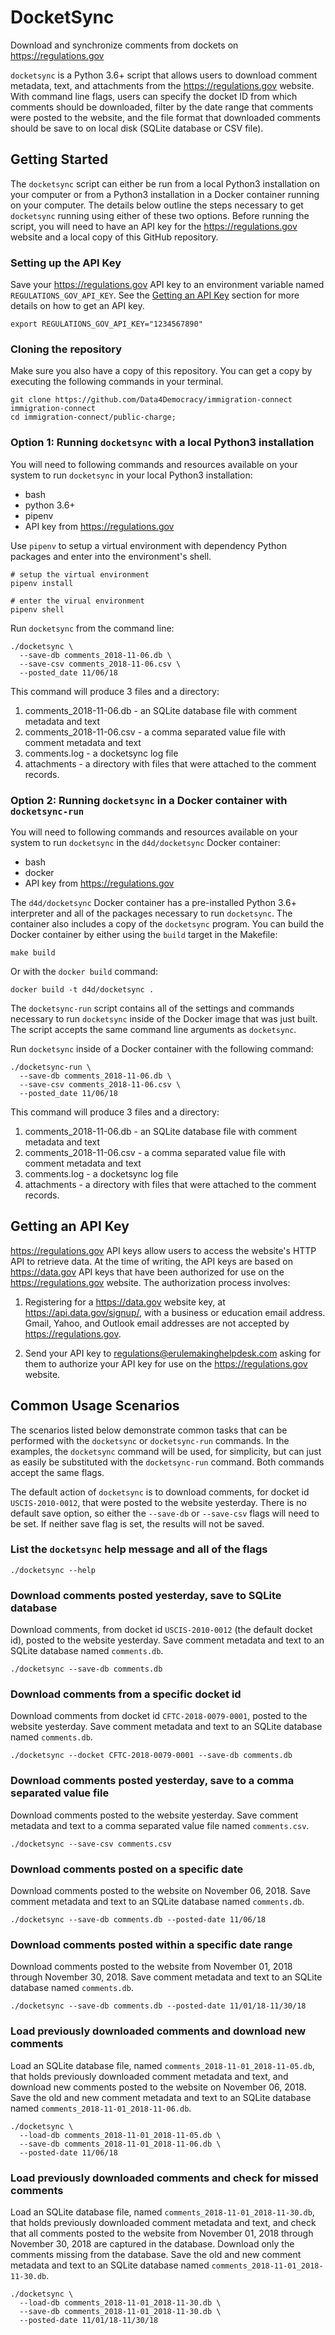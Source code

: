 # DocketSync
Download and synchronize comments from dockets on https://regulations.gov

`docketsync` is a Python 3.6+ script that allows users to download comment
metadata, text, and attachments from the https://regulations.gov website. With
command line flags, users can specify the docket ID from which comments should
be downloaded, filter by the date range that comments were posted to the
website, and the file format that downloaded comments should be save to on
local disk (SQLite database or CSV file).

## Getting Started

The `docketsync` script can either be run from a local Python3 installation on
your computer or from a Python3 installation in a Docker container running on
your computer. The details below outline the steps necessary to get
`docketsync` running using either of these two options. Before running the
script, you will need to have an API key for the https://regulations.gov
website and a local copy of this GitHub repository.

### Setting up the API Key

Save your https://regulations.gov API key to an environment variable named
`REGULATIONS_GOV_API_KEY`.  See the [Getting an API Key](#Getting-an-API-Key)
section for more details on how to get an API key.

```
export REGULATIONS_GOV_API_KEY="1234567890"
```

### Cloning the repository

Make sure you also have a copy of this repository. You can get a copy by
executing the following commands in your terminal.

```
git clone https://github.com/Data4Democracy/immigration-connect immigration-connect
cd immigration-connect/public-charge;
```

### Option 1: Running `docketsync` with a local Python3 installation

You will need to following commands and resources available on your system to
run `docketsync` in your local Python3 installation:

* bash
* python 3.6+
* pipenv
* API key from https://regulations.gov

Use `pipenv` to setup a virtual environment with dependency Python packages and
enter into the environment's shell.

```
# setup the virtual environment
pipenv install

# enter the virual environment
pipenv shell
```

Run `docketsync` from the command line:

```
./docketsync \
  --save-db comments_2018-11-06.db \
  --save-csv comments_2018-11-06.csv \
  --posted_date 11/06/18
```

This command will produce 3 files and a directory:

1. comments_2018-11-06.db - an SQLite database file with comment metadata and text
2. comments_2018-11-06.csv - a comma separated value file with comment metadata and text
3. comments.log - a docketsync log file
4. attachments - a directory with files that were attached to the comment records.


### Option 2: Running `docketsync` in a Docker container with `docketsync-run`

You will need to following commands and resources available on your system to
run `docketsync` in the `d4d/docketsync` Docker container:

* bash
* docker
* API key from https://regulations.gov

The `d4d/docketsync` Docker container has a pre-installed Python 3.6+
interpreter and all of the packages necessary to run `docketsync`. The container also includes a copy of the `docketsync` program. You can build the Docker container by either using the `build` target in the Makefile:

```
make build
```

Or with the `docker build` command:

```
docker build -t d4d/docketsync .
```

The `docketsync-run` script contains all of the settings and commands necessary
to run `docketsync` inside of the Docker image that was just built. The script
accepts the same command line arguments as `docketsync`.

Run `docketsync` inside of a Docker container with the following command:

```
./docketsync-run \
  --save-db comments_2018-11-06.db \
  --save-csv comments_2018-11-06.csv \
  --posted_date 11/06/18
```

This command will produce 3 files and a directory:

1. comments_2018-11-06.db - an SQLite database file with comment metadata and text
2. comments_2018-11-06.csv - a comma separated value file with comment metadata and text
3. comments.log - a docketsync log file
4. attachments - a directory with files that were attached to the comment records.


## Getting an API Key

https://regulations.gov API keys allow users to access the website's HTTP API
to retrieve data. At the time of writing, the API keys are based on
https://data.gov API keys that have been authorized for use on the
https://regulations.gov website. The authorization process involves:

1. Registering for a https://data.gov website key, at
   https://api.data.gov/signup/, with a business or education email address.
   Gmail, Yahoo, and Outlook email addresses are not accepted by
   https://regulations.gov.

2. Send your API key to regulations@erulemakinghelpdesk.com asking for them to
   authorize your API key for use on the https://regulations.gov website.


## Common Usage Scenarios

The scenarios listed below demonstrate common tasks that can be performed with
the `docketsync` or `docketsync-run` commands. In the examples, the
`docketsync` command will be used, for simplicity, but can just as easily be
substituted with the `docketsync-run` command. Both commands accept the same
flags.

The default action of `docketsync` is to download comments, for docket id
`USCIS-2010-0012`, that were posted to the website yesterday. There is no
default save option, so either the `--save-db` or `--save-csv` flags will need
to be set. If neither save flag is set, the results will not be saved.

### List the `docketsync` help message and all of the flags

```
./docketsync --help
```

### Download comments posted yesterday, save to SQLite database

Download comments, from docket id `USCIS-2010-0012` (the default docket id),
posted to the website yesterday. Save comment metadata and text to an SQLite
database named `comments.db`.

```
./docketsync --save-db comments.db
```

### Download comments from a specific docket id

Download comments from docket id `CFTC-2018-0079-0001`, posted to the website
yesterday. Save comment metadata and text to an SQLite database named
`comments.db`.

```
./docketsync --docket CFTC-2018-0079-0001 --save-db comments.db
```

### Download comments posted yesterday, save to a comma separated value file

Download comments posted to the website yesterday. Save comment metadata and
text to a comma separated value file named `comments.csv`.

```
./docketsync --save-csv comments.csv
```

### Download comments posted on a specific date

Download comments posted to the website on November 06, 2018. Save comment
metadata and text to an SQLite database named `comments.db`.

```
./docketsync --save-db comments.db --posted-date 11/06/18
```

### Download comments posted within a specific date range

Download comments posted to the website from November 01, 2018 through November
30, 2018. Save comment metadata and text to an SQLite database named
`comments.db`.

```
./docketsync --save-db comments.db --posted-date 11/01/18-11/30/18
```

### Load previously downloaded comments and download new comments

Load an SQLite database file, named `comments_2018-11-01_2018-11-05.db`, that
holds previously downloaded comment metadata and text, and download new
comments posted to the website on November 06, 2018. Save the old and new
comment metadata and text to an SQLite database named
`comments_2018-11-01_2018-11-06.db`.

```
./docketsync \
  --load-db comments_2018-11-01_2018-11-05.db \
  --save-db comments_2018-11-01_2018-11-06.db \
  --posted-date 11/06/18
```

### Load previously downloaded comments and check for missed comments

Load an SQLite database file, named `comments_2018-11-01_2018-11-30.db`, that
holds previously downloaded comment metadata and text, and check that all
comments posted to the website from November 01, 2018 through November 30, 2018
are captured in the database. Download only the comments missing from the
database. Save the old and new comment metadata and text to an SQLite database
named `comments_2018-11-01_2018-11-30.db`.

```
./docketsync \
  --load-db comments_2018-11-01_2018-11-30.db \
  --save-db comments_2018-11-01_2018-11-30.db \
  --posted-date 11/01/18-11/30/18
```


